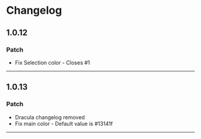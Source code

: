 # Changelog

## 1.0.12

### Patch

- Fix Selection color - Closes #1

---

## 1.0.13

### Patch

- Dracula changelog removed
- Fix main color - Default value is #13141f

---

